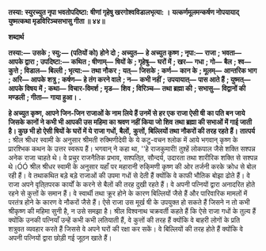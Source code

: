 **तस्या: स्युरच्युत नृपा भवतोपदिष्टा:** **षीणां गृहेषु खरगोश्वविडालभृत्या: ।** **यत्कर्णमूलमन्कर्षण नोपयायाद्** **युष्मत्कथा मृडविरिञ्चसभासु गीता ॥ ४४॥** 

**शब्दार्थ** 

**तस्या:—** **उसके** **; स्यु:—** **(पतियों को) होने दो** **; अच्युत—** **हे अच्युत कृष्ण** **; नृपा:—** **राजा** **; भवता—** **आपके द्वारा** **; उपदिष्टा:—** **कथित** **; षीणाम्—** **षियों के** **; गृहेषु—** **घरों में** **; खर—** **गधा** **; गो—** **बैल** **; श्व—** **कुत्ते** **; विडाल—** **बिल्ली** **; भृत्या:—** **तथा नौकर** **;** **यत्—** **जिसके** **; कर्ण—** **कान के** **; मूलम्—** **आन्तरिक भाग** **; अरि—** **आपके शत्रु** **; कर्षण—** **हे तंग करने वाले** **; न—** **कभी नहीं** **;** **उपयायात्—** **पास आते हैं** **; युष्मत्—** **आपके विषय में** **; कथा—** **विचार-विमर्श** **; मृड—** **शिव** **; विरिञ्च—** **तथा ब्रह्मा की** **; सभासु—** **विद्वानों की मण्डली** **; गीता—** **गाया हुआ।** **.** 

**हे अच्युत कृष्ण, आपने जिन-जिन राजाओं के नाम लिये हैं उनमें से हर एक राजा ऐसी षी** **का पति बन जाये जिसके कानों ने कभी भी आपकी उस महिमा का श्रवण नहीं किया जो शिव** **तथा ब्रह्मा की सभाओं में गाई जाती है। कुछ भी हो ऐसी षियों के घरों में ये राजा गधों, बैलों,** **कुत्तों, बिल्लियों तथा नौकरों की तरह रहते हैं।** **तात्पर्य :** श्रील श्रीधर स्वामी के अनुसार श्रीमती रुक्मिणीदेवी के ये कटु-वचन श्लोक  में आये भगवान् कृष्ण के प्रारश्भिक कथन के उत्तर स्वरूप हैं। भगवान् ने कहा था, ''हे राजकुमारी! तुश्हें लोकपाल जैसे शक्ति सश्पन्न अनेक राजा चाहते थे। वे प्रचुर राजनैतिक प्रभाव, सश्पति्त, सौन्दर्य, उदारता तथा शारीरिक शक्ति से सश्पन्न थे।ÓÓ श्रील श्रीधर स्वामी के अनुसार यहाँ पर महारानी रुकि्मणी कृष्ण की ओर तर्जनी करके क्रोध से बोल रही हैं। वे तथाकथित बड़े बड़े राजाओं की उपमा गधों से देती हैं क्योंकि वे काफी भौतिक बोझा ढोते हैं। वे राजा अपने वृति्तपरक कार्यों के करने से बैलों की तरह दुखी रहते हैं। वे अपनी पत्नियों द्वारा अनादरित होते रहने से कुत्तों के समान हैं। वे स्वार्थी तथा क्रूर होने के कारण बिल्लियों जैसे हैं और पारिवारिक मामलों में परतंत्र होने के कारण वे नौकरों जैसे हैं। ऐसे राजा उस मूर्ख षी के उपयुक्त हो सकते हैं जिसने न तो कभी श्रीकृष्ण की महिमा सुनी है, न उसे समझा है। श्रील विश्वनाथ चक्रवर्ती कहते हैं कि ऐसे राजा गधों के तुल्य हैं क्योंकि उनकी पत्नियाँ उन्हें कभी कभी लतियाती हैं, वे कुत्तों की तरह हैं क्योंकि वे बाहरी लोगों के प्रति शत्रुवत व्यवहार करते हैं जिससे वे अपने घरों की रक्षा कर सकें। वे बिल्लियों की तरह होते हैं क्योंकि वे अपनी पत्नियों द्वारा छोड़ी गई जूठन खाते हैं।  